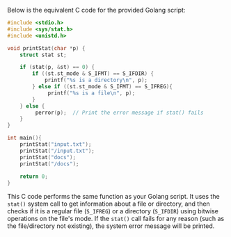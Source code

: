 Below is the equivalent C code for the provided Golang script: 

```c
#include <stdio.h>
#include <sys/stat.h>
#include <unistd.h>

void printStat(char *p) {
    struct stat st;

    if (stat(p, &st) == 0) {
        if ((st.st_mode & S_IFMT) == S_IFDIR) {
            printf("%s is a directory\n", p);
        } else if ((st.st_mode & S_IFMT) == S_IFREG){
             printf("%s is a file\n", p);
        } 
    } else {
         perror(p);  // Print the error message if stat() fails
    }
}   

int main(){
    printStat("input.txt");
    printStat("/input.txt");
    printStat("docs");
    printStat("/docs");
 
    return 0;
}  
```

This C code performs the same function as your Golang script. It uses the `stat()` system call to get information about a file or directory, and then checks if it is a regular file (`S_IFREG`) or a directory (`S_IFDIR`) using bitwise operations on the file's mode. If the `stat()` call fails for any reason (such as the file/directory not existing), the system error message will be printed.
